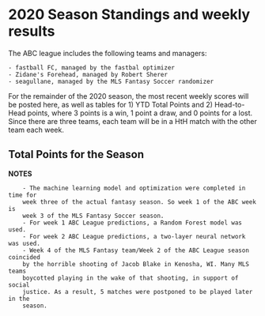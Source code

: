# 2020 Season Standings and weekly results

The ABC league includes the following teams and managers:
```
- fastball FC, managed by the fastbal optimizer
- Zidane's Forehead, managed by Robert Sherer
- seagullane, managed by the MLS Fantasy Soccer randomizer
```
For the remainder of the 2020 season, the most recent weekly scores will be
posted here, as well as tables for 1) YTD Total Points and 2) Head-to-Head
points, where 3 points is a win, 1 point a draw, and 0 points for a lost. Since
there are three teams, each team will be in a HtH match with the other team
each week.

## Total Points for the Season



**NOTES**

```
    - The machine learning model and optimization were completed in time for
    week three of the actual fantasy season. So week 1 of the ABC week is
    week 3 of the MLS Fantasy Soccer season.
    - For week 1 ABC League predictions, a Random Forest model was used.
    - For week 2 ABC League predictions, a two-layer neural network was used.
    - Week 4 of the MLS Fantasy team/Week 2 of the ABC League season coincided
    by the horrible shooting of Jacob Blake in Kenosha, WI. Many MLS teams
    boycotted playing in the wake of that shooting, in support of social
    justice. As a result, 5 matches were postponed to be played later in the
    season.
```